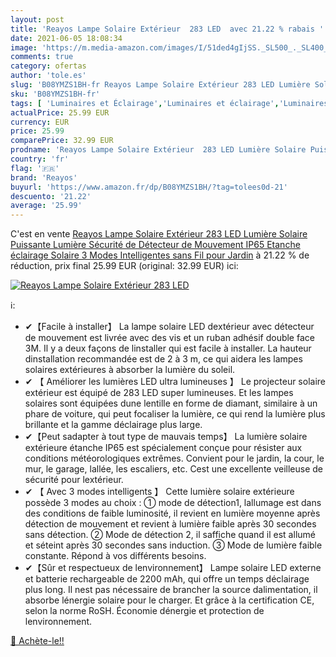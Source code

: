 ```yaml
---
layout: post
title: 'Reayos Lampe Solaire Extérieur  283 LED  avec 21.22 % rabais '
date: 2021-06-05 18:08:34
image: 'https://m.media-amazon.com/images/I/51ded4gIjSS._SL500_._SL400_.jpg'
comments: true
category: ofertas
author: 'tole.es'
slug: 'B08YMZS1BH-fr Reayos Lampe Solaire Extérieur 283 LED Lumière Solaire...'
sku: 'B08YMZS1BH-fr'
tags: [ 'Luminaires et Éclairage','Luminaires et éclairage','Luminaires extérieur','reayos','Éclairage de sécurité dextérieur', ]
actualPrice: 25.99 EUR
currency: EUR
price: 25.99
comparePrice: 32.99 EUR
prodname: 'Reayos Lampe Solaire Extérieur  283 LED Lumière Solaire Puissante Lumière Sécurité de Détecteur de Mouvement IP65 Etanche éclairage Solaire 3 Modes Intelligentes sans Fil pour Jardin'
country: 'fr'
flag: '🇫🇷'
brand: 'Reayos'
buyurl: 'https://www.amazon.fr/dp/B08YMZS1BH/?tag=tolees0d-21'
descuento: '21.22'
average: '25.99'
---
```


C'est en vente [Reayos Lampe Solaire Extérieur  283 LED Lumière Solaire Puissante Lumière Sécurité de Détecteur de Mouvement IP65 Etanche éclairage Solaire 3 Modes Intelligentes sans Fil pour Jardin](https://www.amazon.fr/dp/B08YMZS1BH/?tag=tolees0d-21)  à  21.22 % de réduction, prix final  25.99 EUR (original: 32.99 EUR) ici:

[![Reayos Lampe Solaire Extérieur  283 LED ](https://m.media-amazon.com/images/I/51ded4gIjSS._SL500_._SL400_.jpg)](https://www.amazon.fr/dp/B08YMZS1BH/?tag=tolees0d-21)

ℹ️:

- ✔【Facile à installer】 La lampe solaire LED dextérieur avec détecteur de mouvement est livrée avec des vis et un ruban adhésif double face 3M. Il y a deux façons de linstaller qui est facile à installer. La hauteur dinstallation recommandée est de 2 à 3 m, ce qui aidera les lampes solaires extérieures à absorber la lumière du soleil.
- ✔ 【 Améliorer les lumières LED ultra lumineuses 】 Le projecteur solaire extérieur est équipé de 283 LED super lumineuses. Et les lampes solaires sont équipées dune lentille en forme de diamant, similaire à un phare de voiture, qui peut focaliser la lumière, ce qui rend la lumière plus brillante et la gamme déclairage plus large.
- ✔【Peut sadapter à tout type de mauvais temps】 La lumière solaire extérieure étanche IP65 est spécialement conçue pour résister aux conditions météorologiques extrêmes. Convient pour le jardin, la cour, le mur, le garage, lallée, les escaliers, etc. Cest une excellente veilleuse de sécurité pour lextérieur.
- ✔ 【 Avec 3 modes intelligents 】 Cette lumière solaire extérieure possède 3 modes au choix : ① mode de détection1, lallumage est dans des conditions de faible luminosité, il revient en lumière moyenne après détection de mouvement et revient à lumière faible après 30 secondes sans détection. ② Mode de détection 2, il saffiche quand il est allumé et séteint après 30 secondes sans induction. ③ Mode de lumière faible constante. Répond à vos différents besoins.
- ✔【Sûr et respectueux de lenvironnement】 Lampe solaire LED externe et batterie rechargeable de 2200 mAh, qui offre un temps déclairage plus long. Il nest pas nécessaire de brancher la source dalimentation, il absorbe lénergie solaire pour le charger. Et grâce à la certification CE, selon la norme RoSH. Économie dénergie et protection de lenvironnement.

[🛒 Achète-le!!](https://www.amazon.fr/dp/B08YMZS1BH/?tag=tolees0d-21)
